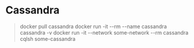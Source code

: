 # Cassandra

> docker pull cassandra
> docker run -it --rm --name cassandra cassandra -v
> docker run -it --network some-network --rm cassandra cqlsh some-cassandra
